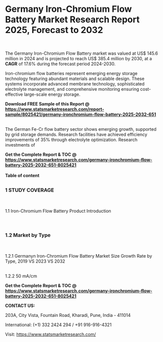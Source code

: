 <h1>Germany Iron-Chromium Flow Battery Market Research Report 2025, Forecast to 2032</h1><br/><p>The Germany Iron-Chromium Flow Battery market was valued at US$ 145.6 million in 2024 and is projected to reach US$ 385.4 million by 2030, at a <strong>CAGR</strong> of 17.6% during the forecast period 2024-2030.</p><p>
 
 Iron-chromium flow batteries represent emerging energy storage technology featuring abundant materials and scalable design. These systems incorporate advanced membrane technology, sophisticated electrolyte management, and comprehensive monitoring ensuring cost-effective large-scale energy storage.</p><div><b>Download FREE Sample of this Report @ <a href="https://www.statsmarketresearch.com/download-free-sample/8025421/germany-ironchromium-flow-battery-2025-2032-651">https://www.statsmarketresearch.com/report-sample/8025421/germany-ironchromium-flow-battery-2025-2032-651</a></b></div><br><p>
 
 The German Fe-Cr flow battery sector shows emerging growth, supported by grid storage demands. Research facilities have achieved efficiency improvements of 35% through electrolyte optimization. Research investments of</p><div><b>Get the Complete Report & TOC @ <a href="https://www.statsmarketresearch.com/germany-ironchromium-flow-battery-2025-2032-651-8025421">https://www.statsmarketresearch.com/germany-ironchromium-flow-battery-2025-2032-651-8025421</a></b></div><br><b>Table of content</b><p><h2><span style="font-size:16px"><strong>1 STUDY COVERAGE</strong></span></h2><br />
 
 <p>1.1 Iron-Chromium Flow Battery Product Introduction</p><br />
 
 <h2><span style="font-size:16px"><strong>1.2 Market by Type</strong></span></h2><br />
 
 <p>1.2.1 Germanyn Iron-Chromium Flow Battery Market Size Growth Rate by Type, 2019 VS 2023 VS 2032<br /><br />
 
 1.2.2 50 mA/cm<br><div><b>Get the Complete Report & TOC @ <a href="https://www.statsmarketresearch.com/germany-ironchromium-flow-battery-2025-2032-651-8025421">https://www.statsmarketresearch.com/germany-ironchromium-flow-battery-2025-2032-651-8025421</a></b></div></p>
 
 <b>CONTACT US:</b><br>
 
 203A, City Vista, Fountain Road, Kharadi, Pune, India - 411014 <br>
 
 International: (+1) 332 2424 294 / +91 916-916-4321<br>
 
 Visit: <a href="https://www.statsmarketresearch.com/">https://www.statsmarketresearch.com/</a>
 
 <br>